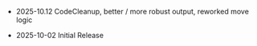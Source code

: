 
- 2025-10.12 CodeCleanup, better / more robust output, reworked move logic

- 2025-10-02 Initial Release
